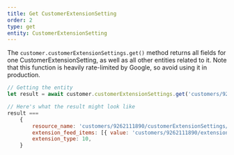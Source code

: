 ```yaml
---
title: Get CustomerExtensionSetting
order: 2
type: get
entity: CustomerExtensionSetting
---
```


The `customer.customerExtensionSettings.get()` method returns all fields for one CustomerExtensionSetting, as well as all other entities related to it. Note that this function is heavily rate-limited by Google, so avoid using it in production.

```javascript
// Getting the entity
let result = await customer.customerExtensionSettings.get('customers/9262111890/customerExtensionSettings/SITELINK')

// Here's what the result might look like
result ===
    {
        resource_name: 'customers/9262111890/customerExtensionSettings/SITELINK',
        extension_feed_items: [{ value: 'customers/9262111890/extensionFeedItems/51840594005' }],
        extension_type: 10,
    }
```

